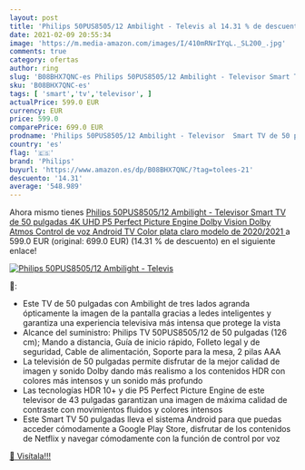 ```yaml
---
layout: post
title: 'Philips 50PUS8505/12 Ambilight - Televis al 14.31 % de descuento'
date: 2021-02-09 20:55:34
image: 'https://m.media-amazon.com/images/I/410mRNrIYqL._SL200_.jpg'
comments: true
category: ofertas
author: ring
slug: 'B08BHX7QNC-es Philips 50PUS8505/12 Ambilight - Televisor Smart TV de 50...'
sku: 'B08BHX7QNC-es'
tags: [ 'smart','tv','televisor', ]
actualPrice: 599.0 EUR
currency: EUR
price: 599.0
comparePrice: 699.0 EUR
prodname: 'Philips 50PUS8505/12 Ambilight - Televisor  Smart TV de 50 pulgadas  4K UHD  P5 Perfect Picture Engine  Dolby Vision  Dolby Atmos  Control de voz  Android TV   Color plata claro  modelo de 2020/2021 '
country: 'es'
flag: '🇪🇸'
brand: 'Philips'
buyurl: 'https://www.amazon.es/dp/B08BHX7QNC/?tag=tolees-21'
descuento: '14.31'
average: '548.989'
---
```


Ahora mismo tienes [Philips 50PUS8505/12 Ambilight - Televisor  Smart TV de 50 pulgadas  4K UHD  P5 Perfect Picture Engine  Dolby Vision  Dolby Atmos  Control de voz  Android TV   Color plata claro  modelo de 2020/2021 ](https://www.amazon.es/dp/B08BHX7QNC/?tag=tolees-21) a 599.0 EUR (original: 699.0 EUR) (14.31 %  de descuento) en el siguiente enlace!

[![Philips 50PUS8505/12 Ambilight - Televis](https://m.media-amazon.com/images/I/410mRNrIYqL._SL200_.jpg)](https://www.amazon.es/dp/B08BHX7QNC/?tag=tolees-21)

🔎:

- Este TV de 50 pulgadas con Ambilight de tres lados agranda ópticamente la imagen de la pantalla gracias a ledes inteligentes y garantiza una experiencia televisiva más intensa que protege la vista
- Alcance del suministro: Philips TV 50PUS8505/12 de 50 pulgadas (126 cm); Mando a distancia, Guía de inicio rápido, Folleto legal y de seguridad, Cable de alimentación, Soporte para la mesa, 2 pilas AAA
- La televisión de 50 pulgadas permite disfrutar de la mejor calidad de imagen y sonido Dolby dando más realismo a los contenidos HDR con colores más intensos y un sonido más profundo
- Las tecnologías HDR 10+ y die P5 Perfect Picture Engine de este televisor de 43 pulgadas garantizan una imagen de máxima calidad de contraste con movimientos fluidos y colores intensos
- Este Smart TV 50 pulgadas lleva el sistema Android para que puedas acceder cómodamente a Google Play Store, disfrutar de los contenidos de Netflix y navegar cómodamente con la función de control por voz

[🛒 Visítala!!!](https://www.amazon.es/dp/B08BHX7QNC/?tag=tolees-21)
